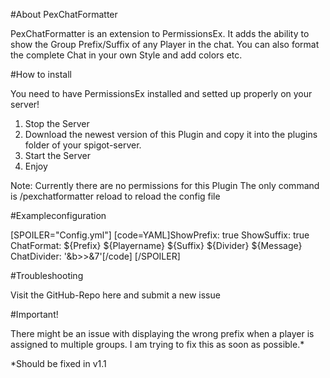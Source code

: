 #About PexChatFormatter

PexChatFormatter is an extension to PermissionsEx. It adds the ability to show the Group Prefix/Suffix of any Player in the chat. You can also format the complete Chat in your own Style and add colors etc.



#How to install

You need to have PermissionsEx installed and setted up properly on your server!

1. Stop the Server
2. Download the newest version of  this Plugin and copy it into the plugins folder of your spigot-server.
3. Start the Server
4. Enjoy

Note:
Currently there are no permissions for this Plugin
The only command is /pexchatformatter reload to reload the config file



#Exampleconfiguration

[SPOILER="Config.yml"]
[code=YAML]ShowPrefix: true
ShowSuffix: true
ChatFormat: ${Prefix} ${Playername} ${Suffix} ${Divider} ${Message}
ChatDivider: '&b>>&7'[/code]
[/SPOILER]



#Troubleshooting

Visit the GitHub-Repo here and submit a new issue



#Important!

There might be an issue with displaying the wrong prefix when a player is assigned to multiple groups. I am trying to fix this as soon as possible.*



*Should be fixed in v1.1